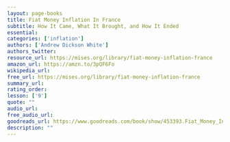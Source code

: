 ```yaml
---
layout: page-books
title: Fiat Money Inflation In France
subtitle: How It Came, What It Brought, and How It Ended
essential: 
categories: ['inflation']
authors: ['Andrew Dickson White']
authors_twitter: 
resource_url: https://mises.org/library/fiat-money-inflation-france
amazon_url: https://amzn.to/3pQF6Fo
wikipedia_url: 
free_url: https://mises.org/library/fiat-money-inflation-france
summary_url: 
rating_order: 
lesson: ['9']
quote: ""
audio_url: 
free_audio_url: 
goodreads_url: https://www.goodreads.com/book/show/453393.Fiat_Money_Inflation_in_France
description: ""
---
```

